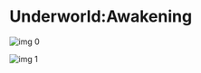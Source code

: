 # Underworld:Awakening

![img 0](https://i.imgur.com/0JdNcyj.jpg)

![img 1](https://i.imgur.com/33mIjlm.png)

